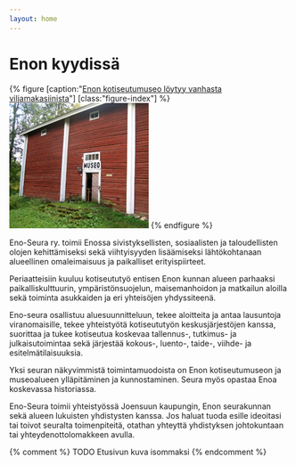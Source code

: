 ```yaml
---
layout: home
---
```

# Enon kyydissä

{% figure [caption:"[Enon kotiseutumuseo löytyy vanhasta viljamakasiinista](/kotiseutumuseo)"] [class:"figure-index"] %}
[![Enon kotiseutumuseo](assets/img/home_0.jpg)](/kotiseutumuseo)
{% endfigure %}

Eno-Seura ry. toimii Enossa sivistyksellisten, sosiaalisten ja taloudellisten olojen kehittämiseksi sekä viihtyisyyden lisäämiseksi lähtökohtanaan alueellinen omaleimaisuus ja paikalliset erityispiirteet.

Periaatteisiin kuuluu kotiseututyö entisen Enon kunnan alueen parhaaksi paikalliskulttuurin, ympäristönsuojelun, maisemanhoidon ja matkailun aloilla sekä toiminta asukkaiden ja eri yhteisöjen yhdyssiteenä.

Eno-seura osallistuu aluesuunnitteluun, tekee aloitteita ja antaa lausuntoja viranomaisille, tekee yhteistyötä kotiseututyön keskusjärjestöjen kanssa, suorittaa ja tukee kotiseutua koskevaa tallennus-, tutkimus- ja julkaisutoimintaa sekä järjestää kokous-, luento-, taide-, viihde- ja esitelmätilaisuuksia.

Yksi seuran näkyvimmistä toimintamuodoista on Enon kotiseutumuseon ja museoalueen ylläpitäminen ja kunnostaminen. Seura myös opastaa Enoa koskevassa historiassa.

Eno-Seura toimii yhteistyössä Joensuun kaupungin, Enon seurakunnan sekä alueen lukuisten yhdistysten kanssa.  Jos haluat tuoda esille ideoitasi tai toivot seuralta toimenpiteitä, otathan yhteyttä yhdistyksen johtokuntaan tai yhteydenottolomakkeen avulla.         


{% comment %}
TODO Etusivun kuva isommaksi
{% endcomment %}
